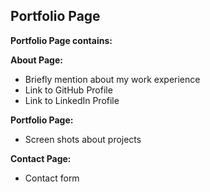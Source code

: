 ## Portfolio Page

**Portfolio Page contains:**

**About Page:**

- Briefly mention about my work experience
- Link to GitHub Profile
- Link to LinkedIn Profile

**Portfolio Page:**

- Screen shots about projects

**Contact Page:**

- Contact form

